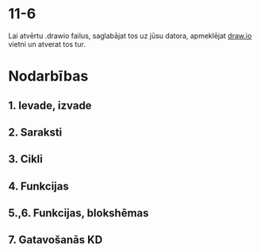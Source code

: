 11-6
===

Lai atvērtu .drawio failus, saglabājat tos uz jūsu datora, apmeklējat [draw.io](https://app.diagrams.net/) vietni un atverat tos tur.

# Nodarbības

## 1. Ievade, izvade
## 2. Saraksti
## 3. Cikli
## 4. Funkcijas
## 5.,6. Funkcijas, blokshēmas
## 7. Gatavošanās KD